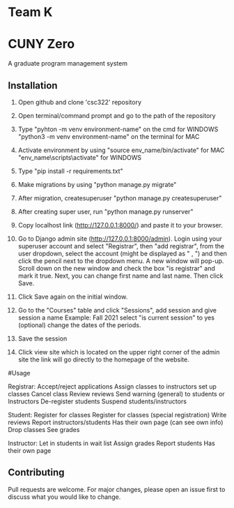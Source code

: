 # Team K
# CUNY Zero  

A graduate program management system

## Installation

1. Open github and clone 'csc322' repository

2. Open terminal/command prompt and go to the path of the repository

3. Type "pyhton -m venv environment-name" on the cmd for WINDOWS
 	"python3 -m venv environment-name" on the terminal for MAC

4. Activate environment by using "source env_name/bin/activate" for MAC
				 "env_name\scripts\activate" for WINDOWS

5. Type "pip install -r requirements.txt"

6. Make migrations by using "python manage.py migrate"

7. After migration, createsuperuser "python manage.py createsuperuser"

8. After creating super user, run "python manage.py runserver"

9. Copy localhost link (http://127.0.0.1:8000/) and paste it to your browser.

10. Go to Django admin site (http://127.0.0.1:8000/admin). Login using your superuser account
 	and select "Registrar", then "add registrar", from the user dropdown, select the account (might be 
	displayed as " , ") and then click the pencil next to the dropdown menu.
	A new window will pop-up. Scroll down on the new window and check the box "is registrar" and mark it true.
	Next, you can change first name and last name. Then click Save.

11. Click Save again on the initial window.

12. Go to the "Courses" table and click "Sessions", add session and give session a name
	Example: Fall 2021
	select "is current session" to yes
	(optional) change the dates of the periods.
	
13. Save the session


14. Click view site which is located on the upper right corner of the admin site
	the link will go directly to the homepage of the website.

#Usage

Registrar: 
	Accept/reject applications
	Assign classes to instructors
	set up classes
	Cancel class
	Review reviews 
	Send warning (general) to students or Instructors
	De-register students
	Suspend students/instructors

Student:
	Register for classes
	Register for classes (special registration)
	Write reviews
	Report instructors/students
	Has their own page (can see own info)
	Drop classes
	See grades

Instructor:
	Let in students in wait list
	Assign grades
	Report students
	Has their own page
	

## Contributing
Pull requests are welcome. For major changes, please open an issue first to discuss what you would like to change.
